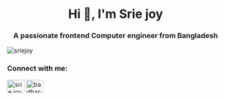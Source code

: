 <h1 align="center">Hi 👋, I'm Srie joy</h1>
<h3 align="center">A passionate frontend Computer engineer from Bangladesh</h3>

<p align="left"> <img src="https://komarev.com/ghpvc/?username=sriejoy&label=Profile%20views&color=0e75b6&style=flat" alt="sriejoy" /> </p>

<h3 align="left">Connect with me:</h3>
<p align="left">
<a href="https://fb.com/srie joy" target="blank"><img align="center" src="https://raw.githubusercontent.com/rahuldkjain/github-profile-readme-generator/master/src/images/icons/Social/facebook.svg" alt="srie joy" height="30" width="40" /></a>
<a href="https://www.youtube.com/c/badhacker2.0" target="blank"><img align="center" src="https://raw.githubusercontent.com/rahuldkjain/github-profile-readme-generator/master/src/images/icons/Social/youtube.svg" alt="badhacker2.0" height="30" width="40" /></a>
</p>
